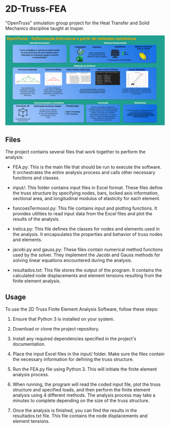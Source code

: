 # 2D-Truss-FEA
"OpenTruss" simulation group project for the Heat Transfer and Solid Mechanics discipline taught at Insper.

![Explanation in Portuguese](OpenTruss.png)

## Files
The project contains several files that work together to perform the analysis:

- FEA.py: This is the main file that should be run to execute the software. It orchestrates the entire analysis process and calls other necessary functions and classes.

- input/: This folder contains input files in Excel format. These files define the truss structure by specifying nodes, bars, locked axis information, sectional area, and longitudinal modulus of elasticity for each element.

- funcoesTermosol.py: This file contains input and plotting functions. It provides utilities to read input data from the Excel files and plot the results of the analysis.

- trelica.py: This file defines the classes for nodes and elements used in the analysis. It encapsulates the properties and behavior of truss nodes and elements.

- jacobi.py and gauss.py: These files contain numerical method functions used by the solver. They implement the Jacobi and Gauss methods for solving linear equations encountered during the analysis.

- resultados.txt: This file stores the output of the program. It contains the calculated node displacements and element tensions resulting from the finite element analysis.

## Usage
To use the 2D Truss Finite Element Analysis Software, follow these steps:

1. Ensure that Python 3 is installed on your system.

2. Download or clone the project repository.

3. Install any required dependencies specified in the project's documentation.

4. Place the input Excel files in the input/ folder. Make sure the files contain the necessary information for defining the truss structure.

5. Run the FEA.py file using Python 3. This will initiate the finite element analysis process.

6. When running, the program will read the coded input file, plot the truss structure and specified loads, and then perform the finite element analysis using 4 different methods. The analysis process may take a minutes to complete depending on the size of the truss structure.

7. Once the analysis is finished, you can find the results in the resultados.txt file. This file contains the node displacements and element tensions.